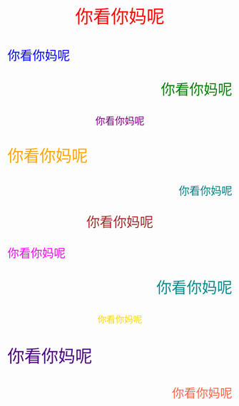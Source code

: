 <p style="color:red; font-size:40px; text-align:center;">你看你妈呢</p>
<p style="color:blue; font-size:28px; text-align:left;">你看你妈呢</p>
<p style="color:green; font-size:32px; text-align:right;">你看你妈呢</p>
<p style="color:purple; font-size:22px; text-align:center;">你看你妈呢</p>
<p style="color:orange; font-size:36px; text-align:left;">你看你妈呢</p>
<p style="color:teal; font-size:24px; text-align:right;">你看你妈呢</p>
<p style="color:brown; font-size:30px; text-align:center;">你看你妈呢</p>
<p style="color:magenta; font-size:26px; text-align:left;">你看你妈呢</p>
<p style="color:darkcyan; font-size:34px; text-align:right;">你看你妈呢</p>
<p style="color:gold; font-size:20px; text-align:center;">你看你妈呢</p>
<p style="color:indigo; font-size:38px; text-align:left;">你看你妈呢</p>
<p style="color:tomato; font-size:27px; text-align:right;">你看你妈呢</p>
